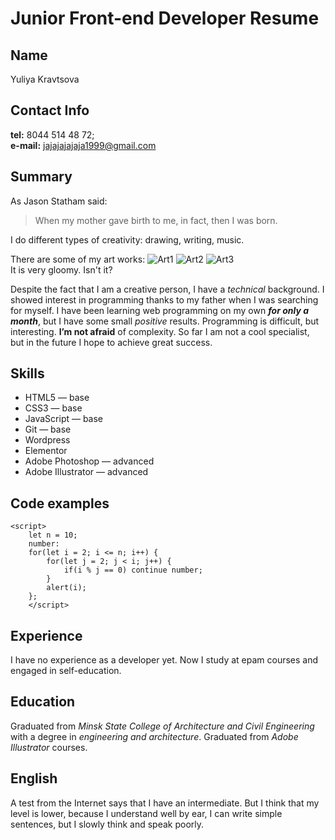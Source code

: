 # Junior Front-end Developer Resume

## Name
Yuliya Kravtsova

## Contact Info
**tel:** 8044 514 48 72; <br>
**e-mail:** jajajajajaja1999@gmail.com

## Summary
As Jason Statham said:
> When my mother gave birth to me, in fact, then I was born.

I do different types of creativity: drawing, writing, music. 

There are some of my art works:
![Art1](https://i.ibb.co/jv0XnDV/1.jpg)
![Art2](https://i.ibb.co/3mQWTJV/IMG-20190826-162853-472.jpg)
![Art3](https://i.ibb.co/wRCmYN5/deutmilc-art-1-Bp7-Vzj-BT1-J.jpg) <br>
It is very gloomy. Isn't it? <br>

Despite the fact that I am a creative person, I have a _technical_ background. I showed interest in programming thanks to my father when I was searching for myself. I have been learning web programming on my own _**for only a month**_, but I have some small _positive_ results. Programming is difficult, but interesting. **I’m not afraid** of complexity. So far I am not a cool specialist, but in the future I hope to achieve great success.

## Skills
* HTML5 — base
* CSS3 — base
* JavaScript — base
* Git — base
* Wordpress
* Elementor
* Adobe Photoshop — advanced
* Adobe Illustrator — advanced

## Code examples
```
<script>
	let n = 10;
	number:
	for(let i = 2; i <= n; i++) {
		for(let j = 2; j < i; j++) {
			if(i % j == 0) continue number;
		}
		alert(i);
	};
    </script>
```

## Experience
I have no experience as a developer yet. Now I study at epam courses and engaged in self-education.

## Education
Graduated from _Minsk State College of Architecture and Civil Engineering_ with a degree in _engineering and architecture_. Graduated from _Adobe Illustrator_ courses.

## English
A test from the Internet says that I have an intermediate. But I think that my level is lower, because I understand well by ear, I can write simple sentences, but I slowly think and speak poorly.